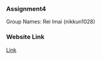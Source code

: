 ### Assignment4
Group Names: Rei Imai (nikkun1028)

### Website Link
[Link](https://nikkun1028.github.io/Assignment4/)

